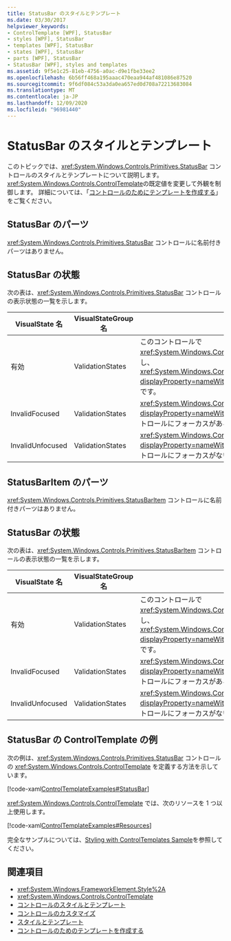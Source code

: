 ```yaml
---
title: StatusBar のスタイルとテンプレート
ms.date: 03/30/2017
helpviewer_keywords:
- ControlTemplate [WPF], StatusBar
- styles [WPF], StatusBar
- templates [WPF], StatusBar
- states [WPF], StatusBar
- parts [WPF], StatusBar
- StatusBar [WPF], styles and templates
ms.assetid: 9f5e1c25-81eb-4756-a0ac-d9e1fbe33ee2
ms.openlocfilehash: 6b56ff468a195aaac470eaa944af481086e87520
ms.sourcegitcommit: 9f6df084c53a3da0ea657ed0d708a72213683084
ms.translationtype: MT
ms.contentlocale: ja-JP
ms.lasthandoff: 12/09/2020
ms.locfileid: "96981440"
---
```

# <a name="statusbar-styles-and-templates"></a>StatusBar のスタイルとテンプレート
このトピックでは、<xref:System.Windows.Controls.Primitives.StatusBar> コントロールのスタイルとテンプレートについて説明します。 <xref:System.Windows.Controls.ControlTemplate>の既定値を変更して外観を制御します。 詳細については、「[コントロールのためにテンプレートを作成する](/dotnet/desktop-wpf/themes/how-to-create-apply-template)」をご覧ください。  
  
## <a name="statusbar-parts"></a>StatusBar のパーツ  
 <xref:System.Windows.Controls.Primitives.StatusBar> コントロールに名前付きパーツはありません。  
  
## <a name="statusbar-states"></a>StatusBar の状態  
 次の表は、<xref:System.Windows.Controls.Primitives.StatusBar> コントロールの表示状態の一覧を示します。  
  
|VisualState 名|VisualStateGroup 名|説明|  
|-|-|-|  
|有効|ValidationStates|このコントロールで <xref:System.Windows.Controls.Validation> クラスを使用し、<xref:System.Windows.Controls.Validation.HasError%2A?displayProperty=nameWithType> 添付プロパティは `false` です。|  
|InvalidFocused|ValidationStates|<xref:System.Windows.Controls.Validation.HasError%2A?displayProperty=nameWithType> 添付プロパティは、コントロールにフォーカスがある `true` です。|  
|InvalidUnfocused|ValidationStates|<xref:System.Windows.Controls.Validation.HasError%2A?displayProperty=nameWithType> 添付プロパティは、コントロールにフォーカスがない `true` です。|  
  
## <a name="statusbaritem-parts"></a>StatusBarItem のパーツ  
 <xref:System.Windows.Controls.Primitives.StatusBarItem> コントロールに名前付きパーツはありません。  
  
## <a name="statusbar-states"></a>StatusBar の状態  
 次の表は、<xref:System.Windows.Controls.Primitives.StatusBarItem> コントロールの表示状態の一覧を示します。  
  
|VisualState 名|VisualStateGroup 名|説明|  
|-|-|-|  
|有効|ValidationStates|このコントロールで <xref:System.Windows.Controls.Validation> クラスを使用し、<xref:System.Windows.Controls.Validation.HasError%2A?displayProperty=nameWithType> 添付プロパティは `false` です。|  
|InvalidFocused|ValidationStates|<xref:System.Windows.Controls.Validation.HasError%2A?displayProperty=nameWithType> 添付プロパティは、コントロールにフォーカスがある `true` です。|  
|InvalidUnfocused|ValidationStates|<xref:System.Windows.Controls.Validation.HasError%2A?displayProperty=nameWithType> 添付プロパティは、コントロールにフォーカスがない `true` です。|  
  
## <a name="statusbar-controltemplate-example"></a>StatusBar の ControlTemplate の例  
 次の例は、<xref:System.Windows.Controls.Primitives.StatusBar> コントロールの <xref:System.Windows.Controls.ControlTemplate> を定義する方法を示しています。  
  
 [!code-xaml[ControlTemplateExamples#StatusBar](~/samples/snippets/csharp/VS_Snippets_Wpf/ControlTemplateExamples/CS/resources/statusbar.xaml#statusbar)]  
  
 <xref:System.Windows.Controls.ControlTemplate> では、次のリソースを 1 つ以上使用します。  
  
 [!code-xaml[ControlTemplateExamples#Resources](~/samples/snippets/csharp/VS_Snippets_Wpf/ControlTemplateExamples/CS/resources/shared.xaml#resources)]  
  
 完全なサンプルについては、[Styling with ControlTemplates Sample](https://github.com/Microsoft/WPF-Samples/tree/master/Styles%20&%20Templates/IntroToStylingAndTemplating)を参照してください。  
  
## <a name="see-also"></a>関連項目

- <xref:System.Windows.FrameworkElement.Style%2A>
- <xref:System.Windows.Controls.ControlTemplate>
- [コントロールのスタイルとテンプレート](control-styles-and-templates.md)
- [コントロールのカスタマイズ](control-customization.md)
- [スタイルとテンプレート](/dotnet/desktop-wpf/fundamentals/styles-templates-overview)
- [コントロールのためのテンプレートを作成する](/dotnet/desktop-wpf/themes/how-to-create-apply-template)
